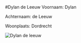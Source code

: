 #Dylan de Leeuw
Voornaam: Dylan


Achternaam: de Leeuw


Woonplaats: Dordrecht


![Dylan de leeuw](http://cdn.trendhunterstatic.com/thumbs/nicholas-cage-cat-tumblr.jpeg)